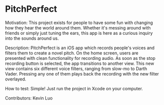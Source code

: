 # PitchPerfect

Motivation:
This project exists for people to have some fun with changing how they hear the world around them. Whether it's messing around with friends
or simply just tuning the ears, this app is here as a curious inquiry into the sounds around us.

Description:
PitchPerfect is an iOS app which records people's voices and filters them to create a novel pitch. On the home screen, users are presented
with clean functionality for recording audio. As soon as the stop recording button is selected, the app transitions to another view.
This new view contains six different voice filters, ranging from slow-mo to Darth Vader. Pressing any one of them plays back the recording
with the new filter overlayed.

How to test:
Simple!  Just run the project in Xcode on your computer.

Contributors:
Kevin Luo

